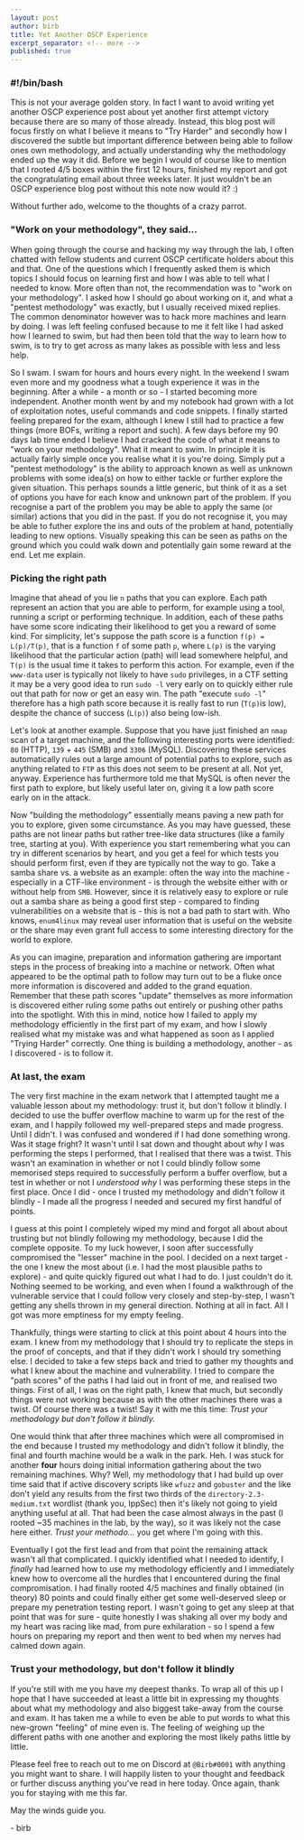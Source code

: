 ```yaml
---
layout: post
author: birb
title: Yet Another OSCP Experience
excerpt_separator: <!-- more -->
published: true
---
```

### #!/bin/bash 
This is not your average golden story. In fact I want to avoid writing yet another OSCP experience post about yet another first attempt victory because there are so many of those already. Instead, this blog post will focus firstly on what I believe it means to "Try Harder" and secondly how I discovered the subtle but important difference between being able to follow ones own methodology, and actually understanding why the methodology ended up the way it did.<!-- more --> Before we begin I would of course like to mention that I rooted 4/5 boxes within the first 12 hours, finished my report and got the congratulating email about three weeks later. It just wouldn't be an OSCP experience blog post without this note now would it? :)

Without further ado, welcome to the thoughts of a crazy parrot.


### "Work on your methodology", they said...
When going through the course and hacking my way through the lab, I often chatted with fellow students and current OSCP certificate holders about this and that. One of the questions which I frequently asked them is which topics I should focus on learning first and how I was able to tell what I needed to know. More often than not, the recommendation was to "work on your methodology". I asked how I should go about working on it, and what a "pentest methodology" was exactly, but I usually received mixed replies. The common denominator however was to hack more machines and learn by doing. I was left feeling confused because to me it felt like I had asked how I learned to swim, but had then been told that the way to learn how to swim, is to try to get across as many lakes as possible with less and less help.

So I swam. I swam for hours and hours every night. In the weekend I swam even more and my goodness what a tough experience it was in the beginning. After a while - a month or so - I started becoming more independent. Another month went by and my notebook had grown with a lot of exploitation notes, useful commands and code snippets. I finally started feeling prepared for the exam, although I knew I still had to practice a few things (more BOFs, writing a report and such). A few days before my 90 days lab time ended I believe I had cracked the code of what it means to "work on your methodology". What it meant to swim. In principle it is actually fairly simple once you realise what it is you're doing. Simply put a "pentest methodology" is the ability to approach known as well as unknown problems with some idea(s) on how to either tackle or further explore the given situation. This perhaps sounds a little generic, but think of it as a set of options you have for each know and unknown part of the problem. If you recognise a part of the problem you may be able to apply the same (or similar) actions that you did in the past. If you do not recognise it, you may be able to futher explore the ins and outs of the problem at hand, potentially leading to new options. Visually speaking this can be seen as paths on the ground which you could walk down and potentially gain some reward at the end. Let me explain.

### Picking the right path
Imagine that ahead of you lie `n` paths that you can explore. Each path represent an action that you are able to perform, for example using a tool, running a script or performing technique. In addition, each of these paths have some score indicating their likelihood to get you a reward of some kind. For simplicity, let's suppose the path score is a function `f(p) = L(p)/T(p)`, that is a function `f` of some path `p`, where `L(p)` is the varying likelihood that the particular action (path) will lead somewhere helpful, and `T(p)` is the usual time it takes to perform this action. For example, even if the `www-data` user is typically not likely to have `sudo` privileges, in a CTF setting it may be a very good idea to run `sudo -l` very early on to quickly either rule out that path for now or get an easy win. The path "execute `sudo -l`" therefore has a high path score because it is really fast to run (`T(p)`is low), despite the chance of success (`L(p)`) also being low-ish.

Let's look at another example. Suppose that you have just finished an `nmap` scan of a target machine, and the following interesting ports were identified: `80` (HTTP), `139` + `445` (SMB) and `3306` (MySQL). Discovering these services automatically rules out a large amount of potential paths to explore, such as anything related to `FTP` as this does not seem to be present at all. Not yet, anyway. Experience has furthermore told me that MySQL is often never the first path to explore, but likely useful later on, giving it a low path score early on in the attack.

Now "building the methodology" essentially means paving a new path for you to explore, given some circumstance. As you may have guessed, these paths are not linear paths but rather tree-like data structures (like a family tree, starting at you). With experience you start remembering what you can try in different scenarios by heart, and you get a feel for which tests you should perform first, even if they are typically not the way to go. Take a samba share vs. a website as an example: often the way into the machine - especially in a CTF-like environment - is through the website either with or without help from `SMB`. However, since it is relatively easy to explore or rule out a samba share as being a good first step - compared to finding vulnerabilities on a website that is - this is not a bad path to start with. Who knows, `enum4linux` may reveal user information that is useful on the website or the share may even grant full access to some interesting directory for the world to explore.

As you can imagine, preparation and information gathering are important steps in the process of breaking into a machine or network. Often what appeared to be the optimal path to follow may turn out to be a fluke once more information is discovered and added to the grand equation. Remember that these path scores "update" themselves as more information is discovered either ruling some paths out entirely or pushing other paths into the spotlight. With this in mind, notice how I failed to apply my methodology efficiently in the first part of my exam, and how I slowly realised what my mistake was and what happened as soon as I applied "Trying Harder" correctly. One thing is building a methodology, another - as I discovered - is to follow it.

### At last, the exam
The very first machine in the exam network that I attempted taught me a valuable lesson about my methodology: trust it, but don't follow it blindly. I decided to use the buffer overflow machine to warm up for the rest of the exam, and I happily followed my well-prepared steps and made progress. Until I didn't. I was confused and wondered if I had done something wrong. Was it stage fright? It wasn't until I sat down and thought about *why* I was performing the steps I performed, that I realised that there was a twist. This wasn't an examination in whether or not I could blindly follow some memorised steps required to successfully perform a buffer overflow, but a test in whether or not I *understood why* I was performing these steps in the first place. Once I did - once I trusted my methodology and didn't follow it blindly - I made all the progress I needed and secured my first handful of points. 

I guess at this point I completely wiped my mind and forgot all about about trusting but not blindly following my methodology, because I did the complete opposite. To my luck however, I soon after successfully compromised the "lesser" machine in the pool. I decided on a next target - the one I knew the most about (i.e. I had the most plausible paths to explore) - and quite quickly figured out what I had to do. I just couldn't do it. Nothing seemed to be working, and even when I found a walkthrough of the vulnerable service that I could follow very closely and step-by-step, I wasn't getting any shells thrown in my general direction. Nothing at all in fact. All I got was more emptiness for my empty feeling.

Thankfully, things were starting to click at this point about 4 hours into the exam. I knew from my methodology that I should try to replicate the steps in the proof of concepts, and that if they didn't work I should try something else. I decided to take a few steps back and tried to gather my thoughts and what I knew about the machine and vulnerability. I tried to compare the "path scores" of the paths I had laid out in front of me, and realised two things. First of all, I was on the right path, I knew that much, but secondly things were not working because as with the other machines there was a twist. Of course there was a twist! Say it with me this time: *Trust your methodology but don't follow it blindly.*

One would think that after three machines which were all compromised in the end because I trusted my methodology and didn't follow it blindly, the final and fourth machine would be a walk in the park. Heh. I was stuck for another **four** hours doing initial information gathering about the two remaining machines. Why? Well, my methodology that I had build up over time said that if active discovery scripts like `wfuzz` and `gobuster` and the like don't yield any results from the first two thirds of the `directory-2.3-medium.txt` wordlist (thank you, IppSec) then it's likely not going to yield anything useful at all. That had been the case almost always in the past (I rooted ~35 machines in the lab, by the way), so it was likely not the case here either. *Trust your methodo...* you get where I'm going with this.

Eventually I got the first lead and from that point the remaining attack wasn't all that complicated. I quickly identified what I needed to identify, I *finally* had learned how to use my methodology efficiently and I immediately knew how to overcome all the hurdles that I encountered during the final compromisation. I had finally rooted 4/5 machines and finally obtained (in theory) 80 points and could finally either get some well-deserved sleep or prepare my penetration testing report. I wasn't going to get any sleep at that point that was for sure - quite honestly I was shaking all over my body and my heart was racing like mad, from pure exhilaration - so I spend a few hours on preparing my report and then went to bed when my nerves had calmed down again.

### Trust your methodology, but don't follow it blindly
If you're still with me you have my deepest thanks. To wrap all of this up I hope that I have succeeded at least a little bit in expressing my thoughts about what my methodology and also biggest take-away from the course and exam. It has taken me a while to even be able to put words to what this new-grown "feeling" of mine even is. The feeling of weighing up the different paths with one another and exploring the most likely paths little by little.

Please feel free to reach out to me on Discord at `@Birb#0001` with anything you might want to share. I will happily listen to your thought and feedback or further discuss anything you've read in here today. Once again, thank you for staying with me this far. 

May the winds guide you.

\- birb